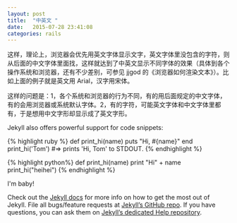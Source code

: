 ```yaml
---
layout: post
title:  "中英文 "
date:   2015-07-28 23:41:08
categories: rails
---
```

这样，理论上，浏览器会优先用英文字体显示文字，英文字体里没包含的字符，则从后面的中文字体里面找，这样就达到了中英文显示不同字体的效果（具体到各个操作系统和浏览器，还有不少差别，可参见 jjgod 的《浏览器如何渲染文本》）。比如上面的例子就是英文用 Arial，汉字用宋体。

这样的问题是：1，各个系统和浏览器的行为不同，有的用后面规定的中文字体，有的会用浏览器或系统默认字体。2，有的字符，可能英文字体和中文字体里都有，于是想用中文字形却显示成了英文字形。
<!-- more -->
Jekyll also offers powerful support for code snippets:

{% highlight ruby %}
def print_hi(name)
  puts "Hi, #{name}"
end
print_hi('Tom')
#=> prints 'Hi, Tom' to STDOUT.
{% endhighlight %}

{% highlight python%}
def print_hi(name)
	print "Hi" + name
print_hi("heihei")
{% endhighlight %}

I'm baby!

Check out the [Jekyll docs][jekyll] for more info on how to get the most out of Jekyll. File all bugs/feature requests at [Jekyll’s GitHub repo][jekyll-gh]. If you have questions, you can ask them on [Jekyll’s dedicated Help repository][jekyll-help].

[jekyll]:      http://jekyllrb.com
[jekyll-gh]:   https://github.com/jekyll/jekyll
[jekyll-help]: https://github.com/jekyll/jekyll-help